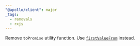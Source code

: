 ```yaml
---
"@apollo/client": major
_tags:
  - removals
  - rxjs
---
```


Remove `toPromise` utility function. Use [`firstValueFrom`](https://rxjs.dev/api/index/function/firstValueFrom) instead.
